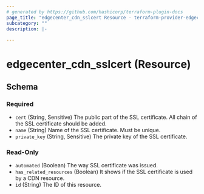 ```yaml
---
# generated by https://github.com/hashicorp/terraform-plugin-docs
page_title: "edgecenter_cdn_sslcert Resource - terraform-provider-edgecenter"
subcategory: ""
description: |-
  
---
```


# edgecenter_cdn_sslcert (Resource)





<!-- schema generated by tfplugindocs -->
## Schema

### Required

- `cert` (String, Sensitive) The public part of the SSL certificate. All chain of the SSL certificate should be added.
- `name` (String) Name of the SSL certificate. Must be unique.
- `private_key` (String, Sensitive) The private key of the SSL certificate.

### Read-Only

- `automated` (Boolean) The way SSL certificate was issued.
- `has_related_resources` (Boolean) It shows if the SSL certificate is used by a CDN resource.
- `id` (String) The ID of this resource.


